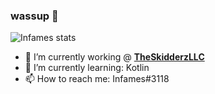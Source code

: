 ### wassup 👋

![Infames stats](https://github-readme-stats.vercel.app/api?username=Infamess&show_icons=true&theme=radical)


- 🔭 I’m currently working @ [**TheSkidderzLLC**](https://github.com/TheSkidderzLLC)
- 🌱 I’m currently learning: Kotlin
- 📫 How to reach me: Infames#3118
